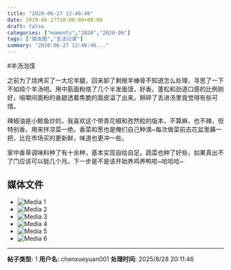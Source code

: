 ```yaml
---
title: "2020-06-27 12:46:46"
date: 2020-06-27T10:00:00+08:00
draft: false
categories: ["moments","2020","2020-06"]
tags: ["朋友圈","生活记录"]
summary: "2020-06-27 12:46:46..."
---
```


#羊汤泡馍

之前为了烧烤买了一大坨羊腿，回来卸了剩根羊棒骨不知道怎么处理，寻思了一下不如炖个羊汤吧。用中筋面粉烙了几个半发面馍，好香。蓬松和劲道口感的比例刚好，咀嚼间面粉的香甜透着焦脆的面皮溢了出来。掰碎了丢进汤里竟觉得有些可惜。

辣椒油是小鲸鱼炒的，我喜欢这个带青花椒和孜然粒的版本，不算麻，也不辣，但特别香。用来拌凉菜一绝。香菜和葱也是俺们自己种滴~每次做菜前去花盆里薅一把，比在市场买的更新鲜，味道也更冲一些。

家中香草调味料种了有十余种，基本实现自给自足。蔬菜也种了好些，如果真出不了门应该可以挺几个月。下一步是不是该开始养鸡养鸭啦~哈哈哈~

## 媒体文件

- ![Media 1](/Moments/photos/2020-06-27/202006271246460.jpg)
- ![Media 2](/Moments/photos/2020-06-27/202006271246461.jpg)
- ![Media 3](/Moments/photos/2020-06-27/202006271246462.jpg)
- ![Media 4](/Moments/photos/2020-06-27/202006271246463.jpg)
- ![Media 5](/Moments/photos/2020-06-27/202006271246464.jpg)
- ![Media 6](/Moments/photos/2020-06-27/202006271246465.jpg)

---

**帖子类型:** 1
**用户名:** chenxueyuan001
**处理时间:** 2025/8/28 20:11:46